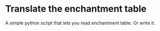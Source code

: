# Translate the enchantment table
A simple python script that lets you read enchantment table. Or write it.